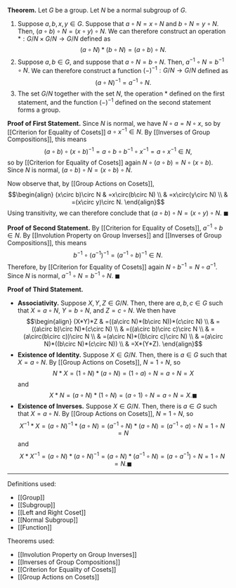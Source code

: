 **Theorem.** Let $G$ be a group. Let $N$ be a normal subgroup of $G$.
1. Suppose $a,b,x,y\in G$. Suppose that $a\circ N=x\circ N$ and $b\circ N=y\circ N$. Then, $(a\circ b)\circ N=(x\circ y)\circ N$. We can therefore construct an operation $*:G/N\times G/N\to G/N$ defined as $$(a\circ N)*(b\circ N)=(a\circ b)\circ N.$$
2. Suppose $a,b\in G$, and suppose that $a\circ N=b\circ N$. Then, $a^{-1}\circ N=b^{-1}\circ N$. We can therefore construct a function $(-)^{-1}:G/N\to G/N$ defined as $$(a\circ N)^{-1}=a^{-1}\circ N.$$
3. The set $G/N$ together with the set $N$, the operation $*$ defined on the first statement, and the function $(-)^{-1}$ defined on the second statement forms a group.

**Proof of First Statement.** Since $N$ is normal, we have $N\circ a=N\circ x$, so by [[Criterion for Equality of Cosets]] $a\circ x^{-1}\in N$. By [[Inverses of Group Compositions]], this means $$(a\circ b)\circ(x\circ b)^{-1}=a\circ b\circ b^{-1}\circ x^{-1}=a\circ x^{-1}\in N,$$so by [[Criterion for Equality of Cosets]] again $N\circ(a\circ b)=N\circ(x\circ b)$. Since $N$ is normal, $(a\circ b)\circ N=(x\circ b)\circ N$.

Now observe that, by [[Group Actions on Cosets]],
$$\begin{align}
(x\circ b)\circ N & =x\circ(b\circ N) \\
 & =x\circ(y\circ N) \\
 & =(x\circ y)\circ N.
\end{align}$$
Using transitivity, we can therefore conclude that $(a\circ b)\circ N=(x\circ y)\circ N$. $\blacksquare$

**Proof of Second Statement.** By [[Criterion for Equality of Cosets]], $a^{-1}\circ b\in N$. By [[Involution Property on Group Inverses]] and [[Inverses of Group Compositions]], this means $$b^{-1}\circ(a^{-1})^{-1}=(a^{-1}\circ b)^{-1}\in N.$$Therefore, by [[Criterion for Equality of Cosets]] again $N\circ b^{-1}=N\circ a^{-1}$. Since $N$ is normal, $a^{-1}\circ N=b^{-1}\circ N$. $\blacksquare$

**Proof of Third Statement.**
- **Associativity.** Suppose $X,Y,Z\in G/N$. Then, there are $a,b,c\in G$ such that $X=a\circ N$, $Y=b\circ N$, and $Z=c\circ N$. We then have $$\begin{align}
(X*Y)*Z & =((a\circ N)*(b\circ N))*(c\circ N) \\
 & =((a\circ b)\circ N)*(c\circ N) \\
 & =((a\circ b)\circ c)\circ N \\
 & =(a\circ(b\circ c))\circ N \\
 & =(a\circ N)*((b\circ c)\circ N) \\
 & =(a\circ N)*((b\circ N)*(c\circ N)) \\
 & =X*(Y*Z).
\end{align}$$
- **Existence of Identity.** Suppose $X\in G/N$. Then, there is $a\in G$ such that $X=a\circ N$. By [[Group Actions on Cosets]], $N=1\circ N$, so $$N*X=(1\circ N)*(a\circ N)=(1\circ a)\circ N=a\circ N=X$$and $$X*N=(a\circ N)*(1\circ N)=(a\circ 1)\circ N=a\circ N=X.\blacksquare$$
- **Existence of Inverses.** Suppose $X\in G/N$. Then, there is $a\in G$ such that $X=a\circ N$. By [[Group Actions on Cosets]], $N=1\circ N$, so $$X^{-1}*X=(a\circ N)^{-1}*(a\circ N)=(a^{-1}\circ N)*(a\circ N)=(a^{-1}\circ a)\circ N=1\circ N=N$$and $$X*X^{-1}=(a\circ N)*(a\circ N)^{-1}=(a\circ N)*(a^{-1}\circ N)=(a\circ a^{-1})\circ N=1\circ N=N.\blacksquare$$

***
Definitions used:
- [[Group]]
- [[Subgroup]]
- [[Left and Right Coset]]
- [[Normal Subgroup]]
- [[Function]]

Theorems used:
- [[Involution Property on Group Inverses]]
- [[Inverses of Group Compositions]]
- [[Criterion for Equality of Cosets]]
- [[Group Actions on Cosets]]